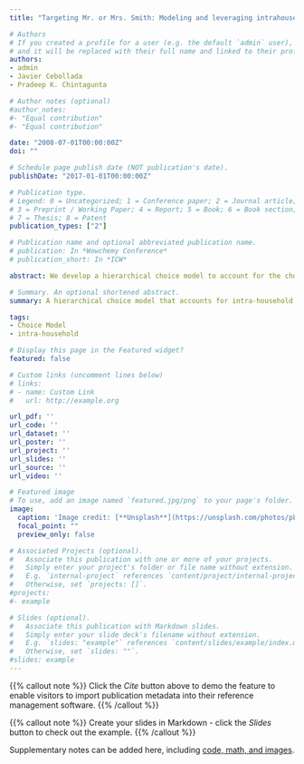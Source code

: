 ```yaml
---
title: "Targeting Mr. or Mrs. Smith: Modeling and leveraging intrahousehold heterogeneity in brand choice behavior"

# Authors
# If you created a profile for a user (e.g. the default `admin` user), write the username (folder name) here 
# and it will be replaced with their full name and linked to their profile.
authors:
- admin
- Javier Cebollada
- Pradeep K. Chintagunta

# Author notes (optional)
#author_notes:
#- "Equal contribution"
#- "Equal contribution"

date: "2008-07-01T00:00:00Z"
doi: ""

# Schedule page publish date (NOT publication's date).
publishDate: "2017-01-01T00:00:00Z"

# Publication type.
# Legend: 0 = Uncategorized; 1 = Conference paper; 2 = Journal article;
# 3 = Preprint / Working Paper; 4 = Report; 5 = Book; 6 = Book section;
# 7 = Thesis; 8 = Patent
publication_types: ["2"]

# Publication name and optional abbreviated publication name.
# publication: In *Wowchemy Conference*
# publication_short: In *ICW*

abstract: We develop a hierarchical choice model to account for the choice utility heterogeneity of individual shoppers that belong to the same household. Our model allows us to measure how much variability in purchase behavior exists among individuals in a household, and to compare this to the variability that exists across households. Because of the presence of multiple shoppers from the same household, we also extend the concept of household-level state dependence to consider state dependence at the individual level. We apply our model to five different grocery categories. We find that the intrahousehold heterogeneity in estimated brand intercepts and (to a lesser extent) price sensitivities is about 20%–30% of the interhousehold heterogeneity in these parameters. However, with promotion sensitivities, we find intrahousehold heterogeneity, in most cases, to be as large as interhousehold heterogeneity. Our state dependence results show that past brands pur- chased by an individual have a much stronger influence on subsequent purchases than those purchased by anyone in the household. We use our estimated utility parameters to compare the expected profitability of promotions targeted at the individual rather than at the household and find substantial (more than 50%) improvements in the incremental revenue of supermarket promotions.

# Summary. An optional shortened abstract.
summary: A hierarchical choice model that accounts for intra-household heterogeneity shows a novel way to target price promotions

tags:
- Choice Model
- intra-household

# Display this page in the Featured widget?
featured: false

# Custom links (uncomment lines below)
# links:
# - name: Custom Link
#   url: http://example.org

url_pdf: ''
url_code: ''
url_dataset: ''
url_poster: ''
url_project: ''
url_slides: ''
url_source: ''
url_video: ''

# Featured image
# To use, add an image named `featured.jpg/png` to your page's folder. 
image:
  caption: 'Image credit: [**Unsplash**](https://unsplash.com/photos/pLCdAaMFLTE)'
  focal_point: ""
  preview_only: false

# Associated Projects (optional).
#   Associate this publication with one or more of your projects.
#   Simply enter your project's folder or file name without extension.
#   E.g. `internal-project` references `content/project/internal-project/index.md`.
#   Otherwise, set `projects: []`.
#projects:
#- example

# Slides (optional).
#   Associate this publication with Markdown slides.
#   Simply enter your slide deck's filename without extension.
#   E.g. `slides: "example"` references `content/slides/example/index.md`.
#   Otherwise, set `slides: ""`.
#slides: example
---
```


{{% callout note %}}
Click the *Cite* button above to demo the feature to enable visitors to import publication metadata into their reference management software.
{{% /callout %}}

{{% callout note %}}
Create your slides in Markdown - click the *Slides* button to check out the example.
{{% /callout %}}

Supplementary notes can be added here, including [code, math, and images](https://wowchemy.com/docs/writing-markdown-latex/).
